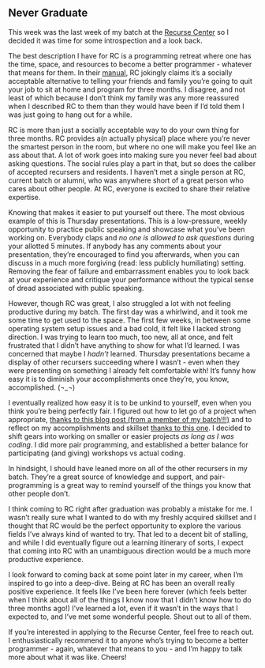 ## Never Graduate

This week was the last week of my batch at the [Recurse Center](https://www.recurse.com/) so I decided it was time for some introspection and a look back.  

The best description I have for RC is a programming retreat where one has the time, space, and resources to become a better programmer - whatever that means for them. In their [manual](https://www.recurse.com/manual#sec-environment), RC jokingly claims it’s a socially acceptable alternative to telling your friends and family you’re going to quit your job to sit at home and program for three months. I disagree, and not least of which because I don’t think my family was any more reassured when I described RC to them than they would have been if I’d told them I was just going to hang out for a while.  
  
RC is more than just a socially acceptable way to do your own thing for three months. RC provides a(n actually physical) place where you’re never the smartest person in the room, but where no one will make you feel like an ass about that. A lot of work goes into making sure you never feel bad about asking questions. The social rules play a part in that, but so does the caliber of accepted recursers and residents. I haven’t met a single person at RC, current batch or alumni, who was anywhere short of a great person who cares about other people. At RC, everyone is excited to share their relative expertise.  
  
Knowing that makes it easier to put yourself out there. The most obvious example of this is Thursday presentations. This is a low-pressure, weekly opportunity to practice public speaking and showcase what you’ve been working on. Everybody claps and _no one is allowed to ask questions_ during your allotted 5 minutes. If anybody has any comments about your presentation, they’re encouraged to find you afterwards, when you can discuss in a much more forgiving (read: less publicly humiliating) setting. Removing the fear of failure and embarrassment enables you to look back at your experience and critique your performance without the typical sense of dread associated with public speaking.  
  
However, though RC was great, I also struggled a lot with not feeling productive during my batch. The first day was a whirlwind, and it took me some time to get used to the space. The first few weeks, in between some operating system setup issues and a bad cold, it felt like I lacked strong direction. I was trying to learn too much, too new, all at once, and felt frustrated that I didn’t have anything to show for what I’d learned. I was concerned that maybe I _hadn’t_ learned. Thursday presentations became a display of other recursers succeeding where I wasn’t - even when they were presenting on something I already felt comfortable with! It’s funny how easy it is to diminish your accomplishments once they’re, you know, accomplished. (¬_¬)  
  
I eventually realized how easy it is to be unkind to yourself, even when you think you’re being perfectly fair. I figured out how to let go of a project when appropriate, [thanks to this blog post (from a member of my batch!!!)](http://gwendolyn.io/let-your-side-project-backlog-spark-joy/) and to reflect on my accomplishments and skillset [thanks to this one](https://medium.com/@alecbarrett/the-relative-expert-412ab0828a68). I decided to shift gears into working on smaller or easier projects _as long as I was coding_. I did more pair programming, and established a better balance for participating (and giving) workshops vs actual coding.  
  
In hindsight, I should have leaned more on all of the other recursers in my batch. They’re a great source of knowledge and support, and pair-programming is a great way to remind yourself of the things you know that other people don’t.  
  
I think coming to RC right after graduation was probably a mistake for me. I wasn’t really sure what I wanted to do with my freshly acquired skillset and I thought that RC would be the perfect opportunity to explore the various fields I’ve always kind of wanted to try. That led to a decent bit of stalling, and while I did eventually figure out a learning itinerary of sorts, I expect that coming into RC with an unambiguous direction would be a much more productive experience.   
  
I look forward to coming back at some point later in my career, when I’m inspired to go into a deep-dive. Being at RC has been an overall really positive experience. It feels like I’ve been here forever (which feels better when I think about all of the things I know now that I didn’t know how to do three months ago!) I’ve learned a lot, even if it wasn’t in the ways that I expected to, and I’ve met some wonderful people. Shout out to all of them.   
  
If you’re interested in applying to the Recurse Center, feel free to reach out. I enthusiastically recommend it to anyone who’s trying to become a better programmer - again, whatever that means to you - and I’m happy to talk more about what it was like. Cheers!
